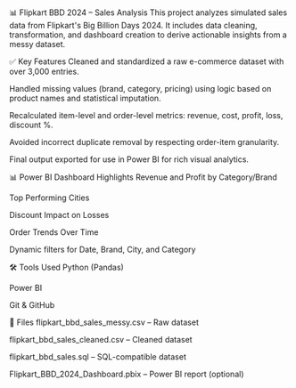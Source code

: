 📊 Flipkart BBD 2024 – Sales Analysis
This project analyzes simulated sales data from Flipkart's Big Billion Days 2024. It includes data cleaning, transformation, and dashboard creation to derive actionable insights from a messy dataset.



✅ Key Features
Cleaned and standardized a raw e-commerce dataset with over 3,000 entries.

Handled missing values (brand, category, pricing) using logic based on product names and statistical imputation.

Recalculated item-level and order-level metrics: revenue, cost, profit, loss, discount %.

Avoided incorrect duplicate removal by respecting order-item granularity.

Final output exported for use in Power BI for rich visual analytics.


📊 Power BI Dashboard Highlights
Revenue and Profit by Category/Brand

Top Performing Cities

Discount Impact on Losses

Order Trends Over Time

Dynamic filters for Date, Brand, City, and Category


🛠 Tools Used
Python (Pandas)

Power BI

Git & GitHub



📁 Files
flipkart_bbd_sales_messy.csv – Raw dataset

flipkart_bbd_sales_cleaned.csv – Cleaned dataset

flipkart_bbd_sales.sql – SQL-compatible dataset

Flipkart_BBD_2024_Dashboard.pbix – Power BI report (optional)

